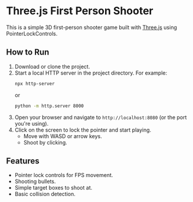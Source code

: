 # Three.js First Person Shooter

This is a simple 3D first-person shooter game built with [Three.js](https://threejs.org/) using PointerLockControls.

## How to Run

1. Download or clone the project.
2. Start a local HTTP server in the project directory. For example:
   ```bash
   npx http-server
   ```
   or
   ```bash
   python -m http.server 8000
   ```
3. Open your browser and navigate to `http://localhost:8080` (or the port you're using).
4. Click on the screen to lock the pointer and start playing.
   - Move with WASD or arrow keys.
   - Shoot by clicking.

## Features

- Pointer lock controls for FPS movement.
- Shooting bullets.
- Simple target boxes to shoot at.
- Basic collision detection.